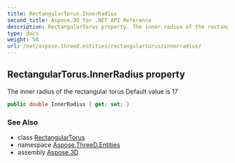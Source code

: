 ```yaml
---
title: RectangularTorus.InnerRadius
second_title: Aspose.3D for .NET API Reference
description: RectangularTorus property. The inner radius of the rectangular torus Default value is 17
type: docs
weight: 50
url: /net/aspose.threed.entities/rectangulartorus/innerradius/
---
```

## RectangularTorus.InnerRadius property

The inner radius of the rectangular torus Default value is 17

```csharp
public double InnerRadius { get; set; }
```

### See Also

* class [RectangularTorus](../)
* namespace [Aspose.ThreeD.Entities](../../rectangulartorus/)
* assembly [Aspose.3D](../../../)


